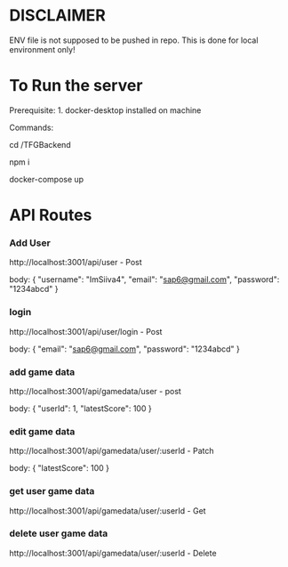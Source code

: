 # DISCLAIMER

ENV file is not supposed to be pushed in repo. This is done for local environment only!

# To Run the server

Prerequisite: 1. docker-desktop installed on machine

Commands:

cd /TFGBackend

npm i

docker-compose up

# API Routes

### Add User

http://localhost:3001/api/user - Post

body: {
"username": "ImSiiva4",
"email": "sap6@gmail.com",
"password": "1234abcd"
}

### login

http://localhost:3001/api/user/login - Post

body: {
"email": "sap6@gmail.com",
"password": "1234abcd"
}

### add game data

http://localhost:3001/api/gamedata/user - post

body: {
"userId": 1,
"latestScore": 100
}

### edit game data

http://localhost:3001/api/gamedata/user/:userId - Patch

body: {
"latestScore": 100
}

### get user game data

http://localhost:3001/api/gamedata/user/:userId - Get

### delete user game data

http://localhost:3001/api/gamedata/user/:userId - Delete
